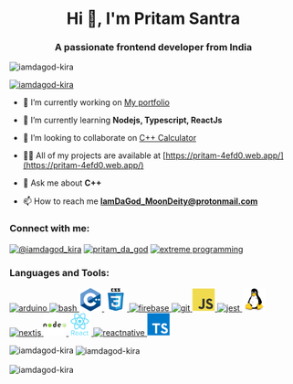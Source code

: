 <h1 align="center">Hi 👋, I'm Pritam Santra</h1>
<h3 align="center">A passionate frontend developer from India</h3>

<p align="left"> <img src="https://komarev.com/ghpvc/?username=iamdagod-kira&label=Profile%20views&color=0e75b6&style=flat" alt="iamdagod-kira" /> </p>

<p align="left"> <a href="https://github.com/ryo-ma/github-profile-trophy"><img src="https://github-profile-trophy.vercel.app/?username=iamdagod-kira" alt="iamdagod-kira" /></a> </p>

- 🔭 I’m currently working on [My portfolio](https://github.com/IamDaGod-kira/portfolio/)

- 🌱 I’m currently learning **Nodejs, Typescript, ReactJs**

- 👯 I’m looking to collaborate on [C++ Calculator](https://github.com/IamDaGod-kira/Cpp_calc/)

- 👨‍💻 All of my projects are available at [https://pritam-4efd0.web.app/](https://pritam-4efd0.web.app/)

- 💬 Ask me about **C++**

- 📫 How to reach me **IamDaGod_MoonDeity@protonmail.com**

<h3 align="left">Connect with me:</h3>
<p align="left">
<a href="https://dev.to/@iamdagod_kira" target="blank"><img align="center" src="https://raw.githubusercontent.com/rahuldkjain/github-profile-readme-generator/master/src/images/icons/Social/devto.svg" alt="@iamdagod_kira" height="30" width="40" /></a>
<a href="https://instagram.com/pritam_da_god" target="blank"><img align="center" src="https://raw.githubusercontent.com/rahuldkjain/github-profile-readme-generator/master/src/images/icons/Social/instagram.svg" alt="pritam_da_god" height="30" width="40" /></a>
<a href="https://www.youtube.com/c/extreme programming" target="blank"><img align="center" src="https://raw.githubusercontent.com/rahuldkjain/github-profile-readme-generator/master/src/images/icons/Social/youtube.svg" alt="extreme programming" height="30" width="40" /></a>
</p>

<h3 align="left">Languages and Tools:</h3>
<p align="left"> <a href="https://www.arduino.cc/" target="_blank" rel="noreferrer"> <img src="https://cdn.worldvectorlogo.com/logos/arduino-1.svg" alt="arduino" width="40" height="40"/> </a> <a href="https://www.gnu.org/software/bash/" target="_blank" rel="noreferrer"> <img src="https://www.vectorlogo.zone/logos/gnu_bash/gnu_bash-icon.svg" alt="bash" width="40" height="40"/> </a> <a href="https://www.w3schools.com/cpp/" target="_blank" rel="noreferrer"> <img src="https://raw.githubusercontent.com/devicons/devicon/master/icons/cplusplus/cplusplus-original.svg" alt="cplusplus" width="40" height="40"/> </a> <a href="https://www.w3schools.com/css/" target="_blank" rel="noreferrer"> <img src="https://raw.githubusercontent.com/devicons/devicon/master/icons/css3/css3-original-wordmark.svg" alt="css3" width="40" height="40"/> </a> <a href="https://firebase.google.com/" target="_blank" rel="noreferrer"> <img src="https://www.vectorlogo.zone/logos/firebase/firebase-icon.svg" alt="firebase" width="40" height="40"/> </a> <a href="https://git-scm.com/" target="_blank" rel="noreferrer"> <img src="https://www.vectorlogo.zone/logos/git-scm/git-scm-icon.svg" alt="git" width="40" height="40"/> </a> <a href="https://developer.mozilla.org/en-US/docs/Web/JavaScript" target="_blank" rel="noreferrer"> <img src="https://raw.githubusercontent.com/devicons/devicon/master/icons/javascript/javascript-original.svg" alt="javascript" width="40" height="40"/> </a> <a href="https://jestjs.io" target="_blank" rel="noreferrer"> <img src="https://www.vectorlogo.zone/logos/jestjsio/jestjsio-icon.svg" alt="jest" width="40" height="40"/> </a> <a href="https://www.linux.org/" target="_blank" rel="noreferrer"> <img src="https://raw.githubusercontent.com/devicons/devicon/master/icons/linux/linux-original.svg" alt="linux" width="40" height="40"/> </a> <a href="https://nextjs.org/" target="_blank" rel="noreferrer"> <img src="https://cdn.worldvectorlogo.com/logos/nextjs-2.svg" alt="nextjs" width="40" height="40"/> </a> <a href="https://nodejs.org" target="_blank" rel="noreferrer"> <img src="https://raw.githubusercontent.com/devicons/devicon/master/icons/nodejs/nodejs-original-wordmark.svg" alt="nodejs" width="40" height="40"/> </a> <a href="https://reactjs.org/" target="_blank" rel="noreferrer"> <img src="https://raw.githubusercontent.com/devicons/devicon/master/icons/react/react-original-wordmark.svg" alt="react" width="40" height="40"/> </a> <a href="https://reactnative.dev/" target="_blank" rel="noreferrer"> <img src="https://reactnative.dev/img/header_logo.svg" alt="reactnative" width="40" height="40"/> </a> <a href="https://www.typescriptlang.org/" target="_blank" rel="noreferrer"> <img src="https://raw.githubusercontent.com/devicons/devicon/master/icons/typescript/typescript-original.svg" alt="typescript" width="40" height="40"/> </a> </p>

<p><img align="left" src="https://github-readme-stats.vercel.app/api/top-langs?username=iamdagod-kira&show_icons=true&locale=en&layout=compact" alt="iamdagod-kira" /></p>

<p>&nbsp;<img align="center" src="https://github-readme-stats.vercel.app/api?username=iamdagod-kira&show_icons=true&locale=en" alt="iamdagod-kira" /></p>

<p><img align="center" src="https://github-readme-streak-stats.herokuapp.com/?user=iamdagod-kira&" alt="iamdagod-kira" /></p>
